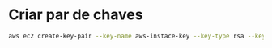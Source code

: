 # Criar par de chaves

```bash
aws ec2 create-key-pair --key-name aws-instace-key --key-type rsa --key-format pem --query "KeyMaterial" --output text > aws-instace-key.pem
```

